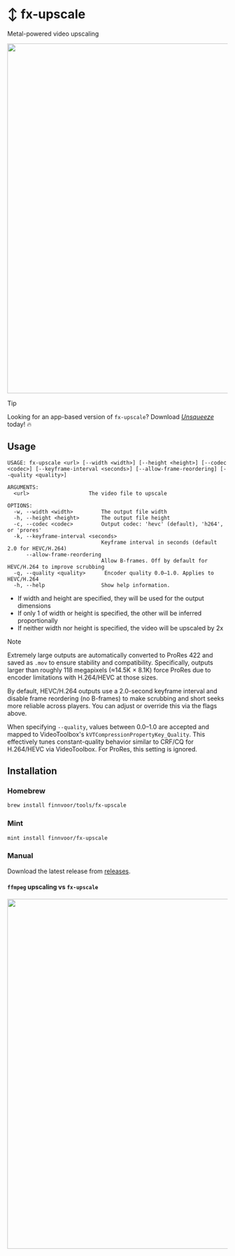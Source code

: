 # ↕️ fx-upscale

Metal-powered video upscaling

<p align="center">
<img src="https://github.com/finnvoor/fx-upscale/assets/8284016/c2ab0754-13f8-4fcc-a0f1-c10cf727af6d" width="800" />
</p>

> [!TIP]
> Looking for an app-based version of `fx-upscale`? Download [_Unsqueeze_](https://apps.apple.com/app/apple-store/id6475134617?pt=120542042&ct=github&mt=8) today! 🔥

## Usage

```
USAGE: fx-upscale <url> [--width <width>] [--height <height>] [--codec <codec>] [--keyframe-interval <seconds>] [--allow-frame-reordering] [--quality <quality>]

ARGUMENTS:
  <url>                   The video file to upscale

OPTIONS:
  -w, --width <width>         The output file width
  -h, --height <height>       The output file height
  -c, --codec <codec>         Output codec: 'hevc' (default), 'h264', or 'prores'
  -k, --keyframe-interval <seconds>
                              Keyframe interval in seconds (default 2.0 for HEVC/H.264)
      --allow-frame-reordering
                              Allow B-frames. Off by default for HEVC/H.264 to improve scrubbing
  -q, --quality <quality>      Encoder quality 0.0–1.0. Applies to HEVC/H.264
  -h, --help                  Show help information.
```

- If width and height are specified, they will be used for the output dimensions
- If only 1 of width or height is specified, the other will be inferred proportionally
- If neither width nor height is specified, the video will be upscaled by 2x

> [!NOTE]
> Extremely large outputs are automatically converted to ProRes 422 and saved as `.mov` to ensure stability and compatibility. Specifically, outputs larger than roughly 118 megapixels (≈14.5K × 8.1K) force ProRes due to encoder limitations with H.264/HEVC at those sizes.

By default, HEVC/H.264 outputs use a 2.0-second keyframe interval and disable frame reordering (no B-frames) to make scrubbing and short seeks more reliable across players. You can adjust or override this via the flags above.

When specifying `--quality`, values between 0.0–1.0 are accepted and mapped to VideoToolbox's `kVTCompressionPropertyKey_Quality`. This effectively tunes constant-quality behavior similar to CRF/CQ for H.264/HEVC via VideoToolbox. For ProRes, this setting is ignored.

## Installation

### Homebrew

```bash
brew install finnvoor/tools/fx-upscale
```

### Mint

```bash
mint install finnvoor/fx-upscale
```

### Manual

Download the latest release from [releases](https://github.com/Finnvoor/MetalFXUpscale/releases).

#### `ffmpeg` upscaling vs `fx-upscale`

<img src="https://github.com/finnvoor/fx-upscale/assets/8284016/7ae867c2-caef-43d8-8fe3-7048c55f55bd" width="800" />
